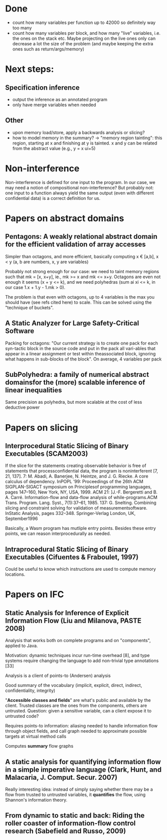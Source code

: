 # Done
  - count how many variables per function
    up to 42000 so definitely way too many
  - count how many variables per block, and how many "live" variables, i.e. the ones on the stack etc. Maybe projecting on the live ones only can decrease a lot the size of the problem (and maybe keeping the extra ones such as return/args/memory)

# Next steps:
## Specification inference
  - output the inference as an annotated program
  - only have merge variables when needed
## Other
  - upon memory load/store, apply a backwards analysis or slicing?
  - how to model memory in the summary?
    -> "memory region tainting": this region, starting at x and finishing at y is tainted. x and y can be related from the abstract value (e.g., y = x  ui+5)
# Non-interference
Non-interference is defined for one input to the program.
In our case, we may need a notion of compositional non-interference?
But probably not: one input to a function always yield the same output (even with different confidential data) is a correct definition for us.
# Papers on abstract domains
## Pentagons: A weakly relational abstract domain for the efficient validation of array accesses
Simpler than octagons, and more efficient, basically computing x € [a,b], x < y (a, b are numbers, x, y are variables)

Probably not strong enough for our case: we need to taint memory regions such that mk = [x, x+y], ie., mk >= x and mk <= x+y.
Octagons are even not enough it seems (x + y <= k), and we need polyhedras (sum ai xi <= k, in our case 1.x + 1.y - 1.mk > 0).

The problem is that even with octagons, up to 4 variables is the max you should have (see refs cited here) to scale. This can be solved using the "technique of buckets".
## A Static Analyzer for Large Safety-Critical Software
Packing for octagons: "Our current strategy is to create one pack for each syn-tactic block in the source code and put in the pack all vari-ables that appear in a linear assignment or test within theassociated block, ignoring what happens in sub-blocks of the block". On average, 4 variables per pack
## SubPolyhedra: a family of numerical abstract domainsfor the (more) scalable inference of linear inequalities
Same precision as polyhedra, but more scalable at the cost of less deductive power
# Papers on slicing
## Interprocedural Static Slicing of Binary Executables (SCAM2003)
If the slice for the statements creating observable behavior is free of statements that processconfidential data, the program is noninterferent [7, 21, 137].
7: M. Abadi, A. Banerjee, N. Heintze, and J. G. Riecke. A core calculus of dependency. InPOPL ’99: Proceedings of the 26th ACM SIGPLAN-SIGACT symposium on Principlesof programming languages, pages 147–160, New York, NY, USA, 1999. ACM
21: ]J.-F. Bergeretti and B. A. Carré.  Information-flow and data-flow analysis of while-programs.ACM Trans. Program. Lang. Syst., 7(1):37–61, 1985.
137: G. Snelting. Combining slicing and constraint solving for validation of measurementsoftware. InStatic Analysis, pages 332–348. Springer-Verlag London, UK, September1996

Basically, a Wasm program has mutliple entry points.
Besides these entry points, we can reason interprocedurally as needed.
## Intraprocedural Static Slicing of Binary Executables (Cifuentes & Fraboulet, 1997)
Could be useful to know which instructions are used to compute memory locations.

# Papers on IFC
## Static Analysis for Inference of Explicit Information Flow (Liu and Milanova, PASTE 2008)
Analysis that works both on complete programs and on "components", applied to Java.

Motivation: dynamic techniques incur run-time overhead [8], and type systems require changing the language to add non-trivial type annotations [33]

Analysis is a client of points-to (Andersen) analysis

Good summary of the vocabulary (implicit, explicit, direct, indirect, confidentiality, integrity)

"**Accessible classes and fields**" are what's public and available by the client. Trusted classes are the ones from the components, others are untrusted.
Question: given a sensitive variable, can a client expose it to untrusted code?

Requires points-to information: aliasing needed to handle information flow through object fields, and call graph needed to approximate possible targets at virtual method calls

Computes **summary** flow graphs
## A static analysis for quantifying information flow in a simple imperative language (Clark, Hunt, and Malacaria, J. Comput. Secur. 2007)
Really interesting idea: instead of simply saying whether there may be a flow from trusted to untrusted variables, it **quantifies** the flow, using Shannon's information theory.

## From dynamic to static and back: Riding the roller coaster of information-flow control research (Sabefield and Russo, 2009)


